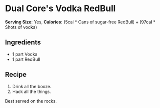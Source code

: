 # Dual Core's Vodka RedBull

**Serving Size:** Yes, **Calories:** (5cal \* Cans of sugar-free
RedBull) + (97cal \* Shots of vodka)

## Ingredients

-   1 part Vodka
-   1 part RedBull

## Recipe

1.  Drink all the booze.
2.  Hack all the things.

Best served on the rocks.
